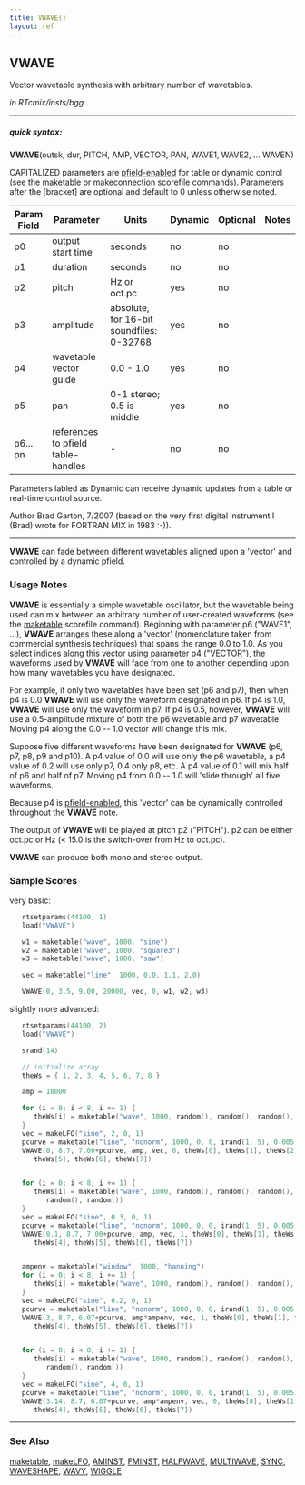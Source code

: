 ```yaml
---
title: VWAVE()
layout: ref
---
```


## VWAVE

Vector wavetable synthesis with arbitrary number of wavetables.

*in RTcmix/insts/bgg*  
  

-----

##### quick syntax:

**VWAVE**(outsk, dur, PITCH, AMP, VECTOR, PAN, WAVE1, WAVE2, ... WAVEN)

CAPITALIZED parameters are [pfield-enabled](pfield-enabled.html) for
table or dynamic control (see the
[maketable](../scorefile/maketable.html) or
[makeconnection](../scorefile/makeconnection.html) scorefile
commands). Parameters after the \[bracket\] are optional and default to
0 unless otherwise noted.


Param Field	| Parameter | Units | Dynamic | Optional | Notes
----------- | --------- | ----- | -------- | --------- | ---------
p0 | output start time | seconds | no | no | 
p1 | duration | seconds | no | no | 
p2 | pitch | Hz or oct.pc | yes | no | 
p3 | amplitude | absolute, for 16-bit soundfiles: 0-32768 | yes | no | 
p4 | wavetable vector guide | 0.0 - 1.0 | yes | no | 
p5 | pan | 0-1 stereo; 0.5 is middle | yes | no | 
p6... pn | references to pfield table-handles | - | no | no |

Parameters labled as Dynamic can receive dynamic updates from a table or real-time control source.

Author Brad Garton, 7/2007 (based on the very first digital instrument I (Brad)
wrote for FORTRAN MIX in 1983 :-)).

  

-----

  
**VWAVE** can fade between different wavetables aligned upon a 'vector'
and controlled by a dynamic pfield.

### Usage Notes

**VWAVE** is essentially a simple wavetable oscillator, but the
wavetable being used can mix between an arbitrary number of user-created
waveforms (see the [maketable](../scorefile/maketable.html) scorefile
command). Beginning with parameter p6 ("WAVE1", ...), **VWAVE** arranges
these along a 'vector' (nomenclature taken from commercial synthesis
techniques) that spans the range 0.0 to 1.0. As you select indices along
this vector using parameter p4 ("VECTOR"), the waveforms used by
**VWAVE** will fade from one to another depending upon how many
wavetables you have designated.

For example, if only two wavetables have been set (p6 and p7), then when
p4 is 0.0 **VWAVE** will use only the waveform designated in p6. If p4
is 1.0, **VWAVE** will use only the waveform in p7. If p4 is 0.5,
however, **VWAVE** will use a 0.5-amplitude mixture of both the p6
wavetable and p7 wavetable. Moving p4 along the 0.0 -- 1.0 vector will
change this mix.

Suppose five different waveforms have been designated for **VWAVE** (p6,
p7, p8, p9 and p10). A p4 value of 0.0 will use only the p6 wavetable, a
p4 value of 0.2 will use only p7, 0.4 only p8, etc. A p4 value of 0.1
will mix half of p6 and half of p7. Moving p4 from 0.0 -- 1.0 will
'slide through' all five waveforms.

Because p4 is [pfield-enabled](pfield-enabled.html), this 'vector' can
be dynamically controlled throughout the **VWAVE** note.

The output of **VWAVE** will be played at pitch p2 ("PITCH"). p2 can be
either oct.pc or Hz (\< 15.0 is the switch-over from Hz to oct.pc).

**VWAVE** can produce both mono and stereo output.

### Sample Scores

very basic:

```cpp
   rtsetparams(44100, 1)
   load("VWAVE")

   w1 = maketable("wave", 1000, "sine")
   w2 = maketable("wave", 1000, "square3")
   w3 = maketable("wave", 1000, "saw")

   vec = maketable("line", 1000, 0,0, 1,1, 2,0)

   VWAVE(0, 3.5, 9.00, 20000, vec, 0, w1, w2, w3)
```

  
  
slightly more advanced:

```cpp
   rtsetparams(44100, 2)
   load("VWAVE")

   srand(14)

   // initialize array
   theWs = { 1, 2, 3, 4, 5, 6, 7, 8 }

   amp = 10000

   for (i = 0; i < 8; i += 1) {
      theWs[i] = maketable("wave", 1000, random(), random(), random(), random())
   }
   vec = makeLFO("sine", 2, 0, 1)
   pcurve = maketable("line", "nonorm", 1000, 0, 0, irand(1, 5), 0.005, irand(5, 10), 0.02)
   VWAVE(0, 8.7, 7.00+pcurve, amp, vec, 0, theWs[0], theWs[1], theWs[2], theWs[3], theWs[4],
      theWs[5], theWs[6], theWs[7])


   for (i = 0; i < 8; i += 1) {
      theWs[i] = maketable("wave", 1000, random(), random(), random(), random(), random(),
         random(), random())
   }
   vec = makeLFO("sine", 0.3, 0, 1)
   pcurve = maketable("line", "nonorm", 1000, 0, 0, irand(1, 5), 0.005, irand(5, 10), 0.02)
   VWAVE(0.1, 8.7, 7.00+pcurve, amp, vec, 1, theWs[0], theWs[1], theWs[2], theWs[3],
      theWs[4], theWs[5], theWs[6], theWs[7])


   ampenv = maketable("window", 1000, "hanning")
   for (i = 0; i < 8; i += 1) {
      theWs[i] = maketable("wave", 1000, random(), random(), random(), random())
   }
   vec = makeLFO("sine", 0.2, 0, 1)
   pcurve = maketable("line", "nonorm", 1000, 0, 0, irand(1, 5), 0.005, irand(5, 10), 0.02)
   VWAVE(3, 8.7, 6.07+pcurve, amp*ampenv, vec, 1, theWs[0], theWs[1], theWs[2], theWs[3],
      theWs[4], theWs[5], theWs[6], theWs[7])


   for (i = 0; i < 8; i += 1) {
      theWs[i] = maketable("wave", 1000, random(), random(), random(), random(), random(),
         random(), random())
   }
   vec = makeLFO("sine", 4, 0, 1)
   pcurve = maketable("line", "nonorm", 1000, 0, 0, irand(1, 5), 0.005, irand(5, 10), 0.02)
   VWAVE(3.14, 8.7, 6.07+pcurve, amp*ampenv, vec, 0, theWs[0], theWs[1], theWs[2], theWs[3],
      theWs[4], theWs[5], theWs[6], theWs[7])
```

  

-----

### See Also

[maketable](../scorefile/maketable.html),
[makeLFO](../scorefile/makeLFO.html), [AMINST](AMINST.html),
[FMINST](FMINST.html), [HALFWAVE](HALFWAVE.html),
[MULTIWAVE](MULTIWAVE.html), [SYNC](SYNC.html),
[WAVESHAPE](WAVESHAPE.html), [WAVY](WAVY.html), [WIGGLE](WIGGLE.html)
